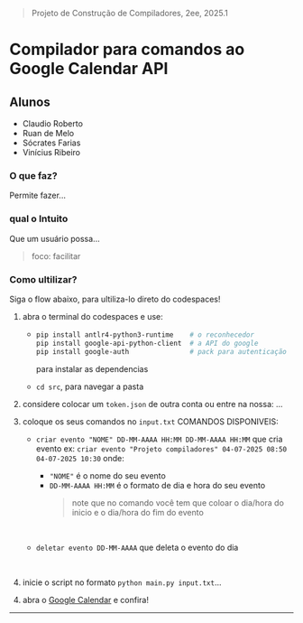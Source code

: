 <!-- 
# comp-calendar
Ele trabalha om a logica de construção de compiladores pra criar comandos que serão uteis para API Google Calendar
-->

> Projeto de Construção de Compiladores, 2ee, 2025.1

# Compilador para comandos ao Google Calendar API
## Alunos
- Claudio Roberto
- Ruan de Melo
- Sócrates Farias
- Vinícius Ribeiro

### O que faz?
Permite fazer...

### qual o Intuito
Que um usuário possa...

> foco: facilitar

### Como ultilizar?
Siga o flow abaixo, para ultiliza-lo direto do codespaces!

1. abra o terminal do codespaces e use:
    - ```bash
      pip install antlr4-python3-runtime    # o reconhecedor
      pip install google-api-python-client  # a API do google
      pip install google-auth               # pack para autenticação
      ```
      para instalar as dependencias 

    - `cd src`, para navegar a pasta
<!--2. descopacte o `token.zip` ou coloque um `token.json` da sua conta -->
2. considere colocar um `token.json` de outra conta ou entre na nossa: ...
3. coloque os seus comandos no `input.txt`
    COMANDOS DISPONIVEIS:
    - `criar evento "NOME" DD-MM-AAAA HH:MM DD-MM-AAAA HH:MM` que cria evento
        ex: `criar evento "Projeto compiladores" 04-07-2025 08:50 04-07-2025 10:30`
        onde:
        - `"NOME"` é o nome do seu evento
        - `DD-MM-AAAA HH:MM` é o formato de dia e hora do seu evento
            > note que no comando você tem que coloar o dia/hora do inicio e o dia/hora do fim do evento
        <br>

    - `deletar evento DD-MM-AAAA` que deleta o evento do dia
    <br>

3. inicie o script no formato `python main.py input.txt`...
<!--4. ultilize o comando `tal` para...-->
4. abra o [Google Calendar]() e confira!<!--TODO: POR O LINK-->

<!--ver o que luis pediu pra ser feito-->

---